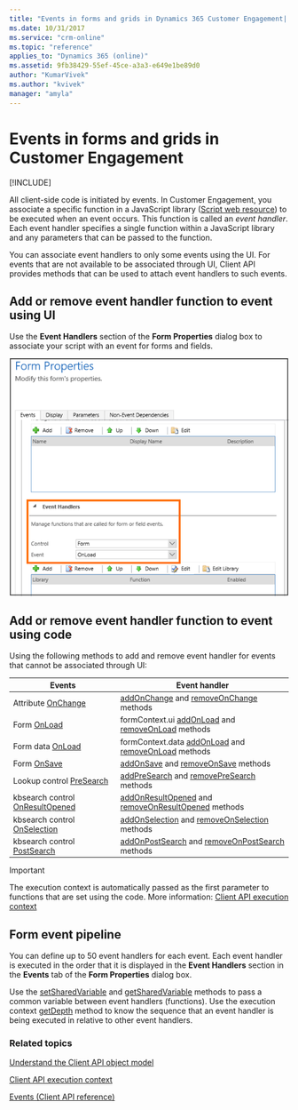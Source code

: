 ```yaml
---
title: "Events in forms and grids in Dynamics 365 Customer Engagement| MicrosoftDocs"
ms.date: 10/31/2017
ms.service: "crm-online"
ms.topic: "reference"
applies_to: "Dynamics 365 (online)"
ms.assetid: 9fb38429-55ef-45ce-a3a3-e649e1be89d0
author: "KumarVivek"
ms.author: "kvivek"
manager: "amyla"
---
```

# Events in forms and grids in Customer Engagement

[!INCLUDE[](../../includes/cc_applies_to_update_9_0_0.md)]

All client-side code is initiated by events. In Customer Engagement, you associate a specific function in a JavaScript library ([Script web resource](../script-jscript-web-resources.md)) to be executed when an event occurs. This function is called an *event handler*. Each event handler specifies a single function within a JavaScript library and any parameters that can be passed to the function.

You can associate event handlers to only some events using the UI. For events that are not available to be associated through UI, Client API provides methods that can be used to attach event handlers to such events. 

## Add or remove event handler function to event using UI

Use the **Event Handlers** section of the **Form Properties** dialog box to associate your script with an event for forms and fields.

![Event Handler section in Form Properties](../media/Form-EventHandlers.png)

## Add or remove event handler function to event using code

Using the following methods to add and remove event handler for events that cannot be associated through UI:

|Events |Event handler|
|-------|-------|
|Attribute [OnChange](reference/events/attribute-onchange.md) | [addOnChange](reference/attributes/addonchange.md) and [removeOnChange](reference/attributes/removeOnchange.md) methods|
|Form [OnLoad](reference/events/form-onload.md)| formContext.ui [addOnLoad](reference/formcontext-ui/addonload.md) and [removeOnLoad](reference/formcontext-ui/removeonload.md) methods|
|Form data [OnLoad](reference/events/form-data-onload.md)| formContext.data [addOnLoad](reference/formcontext-data/addonload.md) and [removeOnLoad](reference/formcontext-data/removeonload.md) methods|
|Form [OnSave](reference/events/form-onsave.md)| [addOnSave](reference/formcontext-data-entity/addonsave.md) and [removeOnSave](reference/formcontext-data-entity/removeonsave.md) methods|
|Lookup control [PreSearch](reference/events/presearch.md)| [addPreSearch](reference/controls/addpresearch.md) and [removePreSearch](reference/controls/removepresearch.md) methods|
|kbsearch control [OnResultOpened](reference/events/onresultopened.md)|[addOnResultOpened](reference/controls/addOnResultOpened.md) and [removeOnResultOpened](reference/controls/removeOnResultOpened.md) methods|
|kbsearch control [OnSelection](reference/events/onselection.md)|[addOnSelection](reference/controls/addOnSelection.md) and [removeOnSelection](reference/controls/removeOnSelection.md) methods|
|kbsearch control [PostSearch](reference/events/postsearch.md)|[addOnPostSearch](reference/controls/addOnPostSearch.md) and [removeOnPostSearch](reference/controls/removeOnPostSearch.md) methods|

>[!IMPORTANT]
>The execution context is automatically passed as the first parameter to functions that are set using the code. More information: [Client API execution context](clientapi-execution-context.md) 

## Form event pipeline
You can define up to 50 event handlers for each event. Each event handler is executed in the order that it is displayed in the **Event Handlers** section in the **Events** tab of the **Form Properties** dialog box.

Use the [setSharedVariable](reference/executioncontext/setSharedVariable.md) and [getSharedVariable](reference/executioncontext/getSharedVariable.md) methods to pass a common variable between event handlers (functions). Use the execution context [getDepth](reference/executioncontext/getDepth.md) method to know the sequence that an event handler is being executed in relative to other event handlers. 

### Related topics

[Understand the Client API object model](understand-clientapi-object-model.md)

[Client API execution context](clientapi-execution-context.md)

[Events (Client API reference)](reference/events.md)

